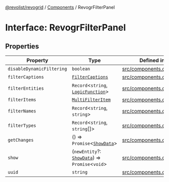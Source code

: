 [@revolist/revogrid](README.md) / [Components](Namespace.Components.md) / RevogrFilterPanel

# Interface: RevogrFilterPanel

## Properties

| Property | Type | Defined in |
| ------ | ------ | ------ |
| `disableDynamicFiltering` | `boolean` | [src/components.d.ts:392](https://github.com/revolist/revogrid/blob/b237f8e2bf171382439be1d1cad91b20987b8302/src/components.d.ts#L392) |
| `filterCaptions` | [`FilterCaptions`](TypeAlias.FilterCaptions.md) | [src/components.d.ts:393](https://github.com/revolist/revogrid/blob/b237f8e2bf171382439be1d1cad91b20987b8302/src/components.d.ts#L393) |
| `filterEntities` | `Record`\<`string`, [`LogicFunction`](TypeAlias.LogicFunction.md)\> | [src/components.d.ts:394](https://github.com/revolist/revogrid/blob/b237f8e2bf171382439be1d1cad91b20987b8302/src/components.d.ts#L394) |
| `filterItems` | [`MultiFilterItem`](TypeAlias.MultiFilterItem.md) | [src/components.d.ts:395](https://github.com/revolist/revogrid/blob/b237f8e2bf171382439be1d1cad91b20987b8302/src/components.d.ts#L395) |
| `filterNames` | `Record`\<`string`, `string`\> | [src/components.d.ts:396](https://github.com/revolist/revogrid/blob/b237f8e2bf171382439be1d1cad91b20987b8302/src/components.d.ts#L396) |
| `filterTypes` | `Record`\<`string`, `string`[]\> | [src/components.d.ts:397](https://github.com/revolist/revogrid/blob/b237f8e2bf171382439be1d1cad91b20987b8302/src/components.d.ts#L397) |
| `getChanges` | () => `Promise`\<[`ShowData`](TypeAlias.ShowData.md)\> | [src/components.d.ts:398](https://github.com/revolist/revogrid/blob/b237f8e2bf171382439be1d1cad91b20987b8302/src/components.d.ts#L398) |
| `show` | (`newEntity`?: [`ShowData`](TypeAlias.ShowData.md)) => `Promise`\<`void`\> | [src/components.d.ts:399](https://github.com/revolist/revogrid/blob/b237f8e2bf171382439be1d1cad91b20987b8302/src/components.d.ts#L399) |
| `uuid` | `string` | [src/components.d.ts:400](https://github.com/revolist/revogrid/blob/b237f8e2bf171382439be1d1cad91b20987b8302/src/components.d.ts#L400) |

